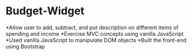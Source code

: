 # Budget-Widget
*Allow user to add, subtract, and put description on different items of spending and income
*Exercise MVC concepts using vanilla JavaScript
*Used vanilla JavaScript to manipulate DOM objects
*Built the front-end using Bootstrap
